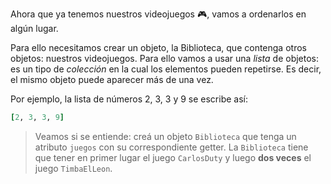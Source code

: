Ahora que ya tenemos nuestros videojuegos :video_game:, vamos a ordenarlos en algún lugar. 

Para ello necesitamos crear un objeto, la Biblioteca, que contenga otros objetos: nuestros videojuegos. Para ello vamos a usar una _lista_ de objetos: es un tipo de _colección_ en la cual los elementos pueden repetirse. Es decir, el mismo objeto puede aparecer más de una vez.

Por ejemplo, la lista de números 2, 3, 3 y 9 se escribe así:

```ruby
[2, 3, 3, 9]
```

> Veamos si se entiende: creá un objeto `Biblioteca` que tenga un atributo `juegos` con su correspondiente getter. La `Biblioteca` tiene que tener en primer lugar el juego `CarlosDuty` y luego **dos veces** el juego `TimbaElLeon`.